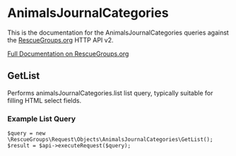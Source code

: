 # AnimalsJournalCategories

This is the documentation for the AnimalsJournalCategories queries against the [RescueGroups.org](https://www.rescuegroups.org/) HTTP API v2.

[Full Documentation on RescueGroups.org](https://userguide.rescuegroups.org/display/APIDG/Object+definitions#Objectdefinitions-animalsJournalCategories)

## GetList


Performs animalsJournalCategories.list list query, typically suitable for filling HTML select fields.

### Example List Query

    $query = new \RescueGroups\Request\Objects\AnimalsJournalCategories\GetList();
    $result = $api->executeRequest($query);





